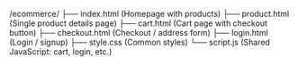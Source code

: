 /ecommerce/
 ├── index.html         (Homepage with products)
 ├── product.html       (Single product details page)
 ├── cart.html          (Cart page with checkout button)
 ├── checkout.html      (Checkout / address form)
 ├── login.html         (Login / signup)
 ├── style.css          (Common styles)
 └── script.js          (Shared JavaScript: cart, login, etc.)
